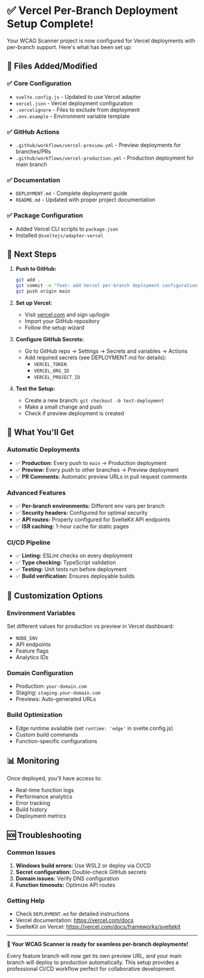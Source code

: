 # ✅ Vercel Per-Branch Deployment Setup Complete!

Your WCAG Scanner project is now configured for Vercel deployments with per-branch support. Here's what has been set up:

## 📁 Files Added/Modified

### ✅ Core Configuration

- `svelte.config.js` - Updated to use Vercel adapter
- `vercel.json` - Vercel deployment configuration
- `.vercelignore` - Files to exclude from deployment
- `.env.example` - Environment variable template

### ✅ GitHub Actions

- `.github/workflows/vercel-preview.yml` - Preview deployments for branches/PRs
- `.github/workflows/vercel-production.yml` - Production deployment for main branch

### ✅ Documentation

- `DEPLOYMENT.md` - Complete deployment guide
- `README.md` - Updated with proper project documentation

### ✅ Package Configuration

- Added Vercel CLI scripts to `package.json`
- Installed `@sveltejs/adapter-vercel`

## 🚀 Next Steps

1. **Push to GitHub:**

   ```bash
   git add .
   git commit -m "feat: add Vercel per-branch deployment configuration"
   git push origin main
   ```

2. **Set up Vercel:**
   - Visit [vercel.com](https://vercel.com) and sign up/login
   - Import your GitHub repository
   - Follow the setup wizard

3. **Configure GitHub Secrets:**
   - Go to GitHub repo → Settings → Secrets and variables → Actions
   - Add required secrets (see DEPLOYMENT.md for details):
     - `VERCEL_TOKEN`
     - `VERCEL_ORG_ID`
     - `VERCEL_PROJECT_ID`

4. **Test the Setup:**
   - Create a new branch: `git checkout -b test-deployment`
   - Make a small change and push
   - Check if preview deployment is created

## 🎯 What You'll Get

### Automatic Deployments

- ✅ **Production:** Every push to `main` → Production deployment
- ✅ **Preview:** Every push to other branches → Preview deployment
- ✅ **PR Comments:** Automatic preview URLs in pull request comments

### Advanced Features

- ✅ **Per-branch environments:** Different env vars per branch
- ✅ **Security headers:** Configured for optimal security
- ✅ **API routes:** Properly configured for SvelteKit API endpoints
- ✅ **ISR caching:** 1-hour cache for static pages

### CI/CD Pipeline

- ✅ **Linting:** ESLint checks on every deployment
- ✅ **Type checking:** TypeScript validation
- ✅ **Testing:** Unit tests run before deployment
- ✅ **Build verification:** Ensures deployable builds

## 🔧 Customization Options

### Environment Variables

Set different values for production vs preview in Vercel dashboard:

- `NODE_ENV`
- API endpoints
- Feature flags
- Analytics IDs

### Domain Configuration

- Production: `your-domain.com`
- Staging: `staging.your-domain.com`
- Previews: Auto-generated URLs

### Build Optimization

- Edge runtime available (set `runtime: 'edge'` in svelte.config.js)
- Custom build commands
- Function-specific configurations

## 📊 Monitoring

Once deployed, you'll have access to:

- Real-time function logs
- Performance analytics
- Error tracking
- Build history
- Deployment metrics

## 🆘 Troubleshooting

### Common Issues

1. **Windows build errors:** Use WSL2 or deploy via CI/CD
2. **Secret configuration:** Double-check GitHub secrets
3. **Domain issues:** Verify DNS configuration
4. **Function timeouts:** Optimize API routes

### Getting Help

- Check `DEPLOYMENT.md` for detailed instructions
- Vercel documentation: https://vercel.com/docs
- SvelteKit on Vercel: https://vercel.com/docs/frameworks/sveltekit

---

**🎉 Your WCAG Scanner is ready for seamless per-branch deployments!**

Every feature branch will now get its own preview URL, and your main branch will deploy to production automatically. This setup provides a professional CI/CD workflow perfect for collaborative development.

